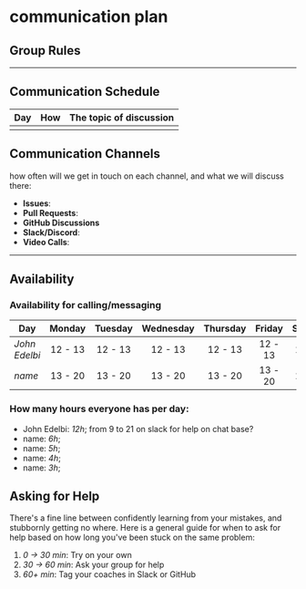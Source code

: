 # communication plan

## Group Rules

<!-- any general rules you'd like to set for your group? -->

---

## Communication Schedule

| Day | How | The topic of discussion |
| --- | :-: | ----------------------- |
|     |     |                         |

## Communication Channels

how often will we get in touch on each channel, and what we will discuss there:

- **Issues**:
- **Pull Requests**:
- **GitHub Discussions**
- **Slack/Discord**:
- **Video Calls**:

---

## Availability

### Availability for calling/messaging

| Day           | Monday  | Tuesday | Wednesday | Thursday | Friday  | Saturday | Sunday  |
| ------------- | :-----: | :-----: | :-------: | :------: | :-----: | :------: | :-----: |
| _John Edelbi_ | 12 - 13 | 12 - 13 |  12 - 13  | 12 - 13  | 12 - 13 | 12 - 13  | 12 - 13 |
| _name_        | 13 - 20 | 13 - 20 |  13 - 20  | 13 - 20  | 13 - 20 | 13 - 20  | 13 - 20 |

### How many hours everyone has per day:

- John Edelbi: _12h_; from 9 to 21 on slack for help on chat base?
- name: _6h_;
- name: _5h_;
- name: _4h_;
- name: _3h_;

## Asking for Help

There's a fine line between confidently learning from your mistakes, and
stubbornly getting no where. Here is a general guide for when to ask for help
based on how long you've been stuck on the same problem:

1. _0 -> 30 min_: Try on your own
2. _30 -> 60 min_: Ask your group for help
3. _60+ min_: Tag your coaches in Slack or GitHub
